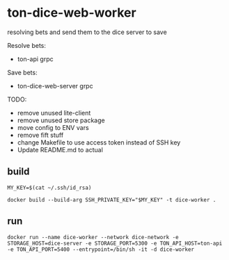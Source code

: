# ton-dice-web-worker
resolving bets and send them to the dice server to save

Resolve bets:
 - ton-api grpc 

 Save bets:
 - ton-dice-web-server grpc

 TODO:
  - remove unused lite-client
  - remove unused store package
  - move config to ENV vars
  - remove fift stuff
  - change Makefile to use access token instead of SSH key
  - Update README.md to actual


## build 
```MY_KEY=$(cat ~/.ssh/id_rsa)```

```docker build --build-arg SSH_PRIVATE_KEY="$MY_KEY" -t dice-worker .```

## run
```docker run --name dice-worker --network dice-network -e STORAGE_HOST=dice-server -e STORAGE_PORT=5300 -e TON_API_HOST=ton-api -e TON_API_PORT=5400 --entrypoint=/bin/sh -it -d dice-worker```
